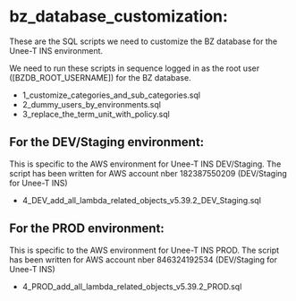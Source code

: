 # bz_database_customization:

These are the SQL scripts we need to customize the BZ database for the Unee-T INS environment.

We need to run these scripts in sequence logged in as the root user ([BZDB_ROOT_USERNAME]) for the BZ database.

- 1_customize_categories_and_sub_categories.sql
- 2_dummy_users_by_environments.sql
- 3_replace_the_term_unit_with_policy.sql

## For the DEV/Staging environment:

This is specific to the AWS environment for Unee-T INS DEV/Staging.
The script has been written for AWS account nber 182387550209 (DEV/Staging for Unee-T INS)
- 4_DEV_add_all_lambda_related_objects_v5.39.2_DEV_Staging.sql

## For the PROD environment:

This is specific to the AWS environment for Unee-T INS PROD.
The script has been written for AWS account nber 846324192534 (DEV/Staging for Unee-T INS)
- 4_PROD_add_all_lambda_related_objects_v5.39.2_PROD.sql
